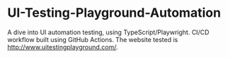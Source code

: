 # UI-Testing-Playground-Automation
A dive into UI automation testing, using TypeScript/Playwright. CI/CD workflow built using GitHub Actions. The website tested is http://www.uitestingplayground.com/. 
